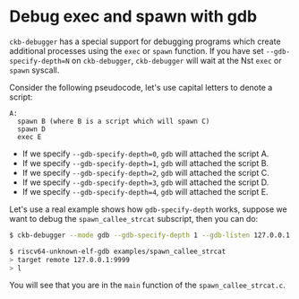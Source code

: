 # Debug exec and spawn with gdb

`ckb-debugger` has a special support for debugging programs which create additional processes using the `exec` or `spawn` function. If you have set `--gdb-specify-depth=N` on `ckb-debugger`, `ckb-debugger` will wait at the Nst `exec` or `spawn` syscall.

Consider the following pseudocode, let's use capital letters to denote a script:

```text
A:
  spawn B (where B is a script which will spawn C)
  spawn D
  exec E
```

- If we specify `--gdb-specify-depth=0`, `gdb` will attached the script A.
- If we specify `--gdb-specify-depth=1`, `gdb` will attached the script B.
- If we specify `--gdb-specify-depth=2`, `gdb` will attached the script C.
- If we specify `--gdb-specify-depth=3`, `gdb` will attached the script D.
- If we specify `--gdb-specify-depth=4`, `gdb` will attached the script E.

Let's use a real example shows how `gdb-specify-depth` works, suppose we want to debug the `spawn_callee_strcat` subscript, then you can do:

```sh
$ ckb-debugger --mode gdb --gdb-specify-depth 1 --gdb-listen 127.0.0.1:9999 --tx-file examples/spawn.json --cell-index 0 --cell-type input --script-group-type lock

$ riscv64-unknown-elf-gdb examples/spawn_callee_strcat
> target remote 127.0.0.1:9999
> l
```

You will see that you are in the `main` function of the `spawn_callee_strcat.c`.

